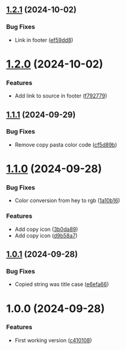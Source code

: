 ## [1.2.1](https://github.com/ff6347/named-css-colors-search-react/compare/v1.2.0...v1.2.1) (2024-10-02)

### Bug Fixes

- Link in footer ([ef59dd8](https://github.com/ff6347/named-css-colors-search-react/commit/ef59dd8b11252b342531da27761983c82d210ffd))

# [1.2.0](https://github.com/ff6347/named-css-colors-search-react/compare/v1.1.1...v1.2.0) (2024-10-02)

### Features

- Add link to source in footer ([f792779](https://github.com/ff6347/named-css-colors-search-react/commit/f7927798063f0f4a11d30df9ef7cfdd95b06321b))

## [1.1.1](https://github.com/ff6347/named-css-colors-search-react/compare/v1.1.0...v1.1.1) (2024-09-29)

### Bug Fixes

- Remove copy pasta color code ([cf5d89b](https://github.com/ff6347/named-css-colors-search-react/commit/cf5d89b6d66209c3b4e91e16189320896887b4ea))

# [1.1.0](https://github.com/ff6347/named-css-colors-search-react/compare/v1.0.1...v1.1.0) (2024-09-28)

### Bug Fixes

- Color conversion from hey to rgb ([1a10b16](https://github.com/ff6347/named-css-colors-search-react/commit/1a10b1613334a38ce895b99da54b2c7e7351f9f0))

### Features

- Add copy icon ([3b0da89](https://github.com/ff6347/named-css-colors-search-react/commit/3b0da89ffd867334761294ca58f4d732cf06913f))
- Add copy icon ([d9b58a7](https://github.com/ff6347/named-css-colors-search-react/commit/d9b58a709eabc70dc05dd15269051626d0b2f467))

## [1.0.1](https://github.com/ff6347/named-css-colors-search-react/compare/v1.0.0...v1.0.1) (2024-09-28)

### Bug Fixes

- Copied string was title case ([e6efa66](https://github.com/ff6347/named-css-colors-search-react/commit/e6efa66f183a55474cd20256fa92af6f1ceb55c1))

# 1.0.0 (2024-09-28)

### Features

- First working version ([c410108](https://github.com/ff6347/named-css-colors-search-react/commit/c410108152319a1574d4b0e723107512f8d3900c))
